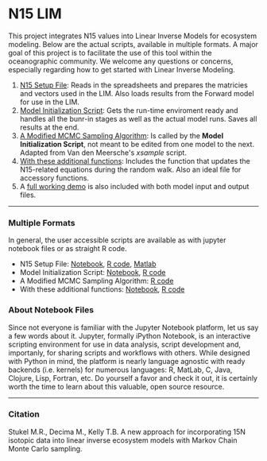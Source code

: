 # N15 LIM

This project integrates N15 values into Linear Inverse Models for ecosystem modeling. Below are the actual scripts, available in multiple formats. A major goal of this project is to facilitate the use of this tool within the oceanographic community. We welcome any questions or concerns, especially regarding how to get started with Linear Inverse Modeling.

1. [N15 Setup File](https://github.com/tbrycekelly/N15-LIM/blob/master/SetMatricesN15RW.ipynb): Reads in the spreadsheets and prepares the matricies and vectors used in the LIM. Also loads results from the Forward model for use in the LIM.
2. [Model Initialization Script](https://github.com/tbrycekelly/N15-LIM/blob/master/RunN15InverseRW.ipynb): Gets the run-time enviroment ready and handles all the bunr-in stages as well as the actual model runs. Saves all results at the end.
3. [A Modified MCMC Sampling Algorithm](https://github.com/tbrycekelly/N15-LIM/blob/master/xsampleN15.r): Is called by the __Model Initialization Script__, not meant to be edited from one model to the next. Adapted from Van den Meersche's _xsample_ script.
4. [With these additional functions](https://github.com/tbrycekelly/N15-LIM/blob/master/ExternalFunctions.ipynb): Includes the function that updates the N15-related equations during the random walk. Also an ideal file for accessory functions.
5. A [full working demo](https://github.com/tbrycekelly/N15-LIM/blob/master/Demo/demo.md) is also included with both model input and output files.

---
### Multiple Formats

In general, the user accessible scripts are available as with jupyter notebook files or as straight R code.

* N15 Setup File: [Notebook](https://github.com/tbrycekelly/N15-LIM/blob/master/SetMatricesN15RW.ipynb), [R code](https://github.com/tbrycekelly/N15-LIM/blob/master/SetMatricesN15RW.r), [Matlab](https://github.com/tbrycekelly/N15-LIM/blob/master/SetMatricesN15RW.m)
* Model Initialization Script: [Notebook](https://github.com/tbrycekelly/N15-LIM/blob/master/RunN15InverseRW.ipynb), [R code](https://github.com/tbrycekelly/N15-LIM/blob/master/RunN15InverseRW.R)
* A Modified MCMC Sampling Algorithm: [R code](https://github.com/tbrycekelly/N15-LIM/blob/master/xsampleN15.r)
* With these additional functions: [Notebook](https://github.com/tbrycekelly/N15-LIM/blob/master/ExternalFunctions.ipynb), [R code](https://github.com/tbrycekelly/N15-LIM/blob/master/ExternalFunctions.R)


### About Notebook Files

Since not everyone is familiar with the Jupyter Notebook platform, let us say a few words about it. Jupyter, formally iPython Notebook, is an interactive scripting environment for use in data analysis, script development and, importanly, for sharing scripts and workflows with others. While designed with Python in mind, the platform is nearly language agnostic with ready backends (i.e. kernels) for numerous languages: R, MatLab, C, Java, Clojure, Lisp, Fortran, etc. Do yourself a favor and check it out, it is certainly worth the time to learn about this valuable, open source resource.

---

### Citation

Stukel M.R., Decima M., Kelly T.B. A new approach for incorporating 15N isotopic data into linear inverse ecosystem models with Markov Chain Monte Carlo sampling. 